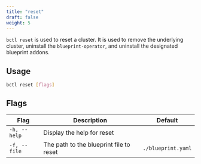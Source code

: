 ```yaml
---
title: "reset"
draft: false
weight: 5
---
```


`bctl reset` is used to reset a cluster. It is used to remove the underlying cluster, uninstall the `blueprint-operator`, and uninstall the designated blueprint addons.

## Usage

```bash
bctl reset [flags]
```

## Flags

| Flag | Description | Default |
| ---- | ----------- | ------- |
| `-h, --help` | Display the help for reset |
| `-f, --file` | The path to the blueprint file to reset | `./blueprint.yaml` |

